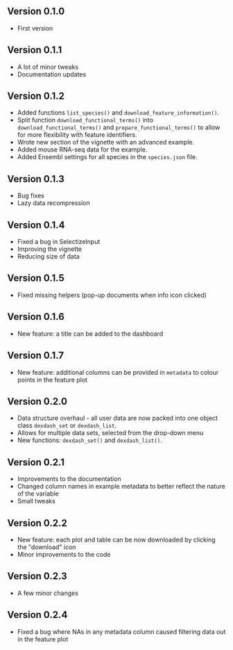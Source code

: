 ## Version 0.1.0

 - First version
 
 ## Version 0.1.1
 
  - A lot of minor tweaks
  - Documentation updates

## Version 0.1.2

 - Added functions `list_species()` and `download_feature_information()`.
 - Split function `download_functional_terms()` into `download_functional_terms()` and `prepare_functional_terms()` to allow for more flexibility with feature identifiers.
 - Wrote new section of the vignette with an advanced example.
 - Added mouse RNA-seq data for the example.
 - Added Ensembl settings for all species in the `species.json` file.

## Version 0.1.3

 - Bug fixes
 - Lazy data recompression
 
## Version 0.1.4

 - Fixed a bug in SelectizeInput
 - Improving the vignette
 - Reducing size of data
 
## Version 0.1.5
 
  - Fixed missing helpers (pop-up documents when info icon clicked)

## Version 0.1.6

 - New feature: a title can be added to the dashboard
 
## Version 0.1.7

 - New feature: additional columns can be provided in `metadata` to colour points in the feature plot

## Version 0.2.0

 - Data structure overhaul - all user data are now packed into one object class `dexdash_set` or `dexdash_list`.
 - Allows for multiple data sets, selected from the drop-down menu
 - New functions: `dexdash_set()` and `dexdash_list()`.
 
## Version 0.2.1

 - Improvements to the documentation
 - Changed column names in example metadata to better reflect the nature of the variable
 - Small tweaks
 
## Version 0.2.2

 - New feature: each plot and table can be now downloaded by clicking the "download" icon
 - Minor improvements to the code

## Version 0.2.3

 - A few minor changes

## Version 0.2.4

 - Fixed a bug where NAs in any metadata column caused filtering data out in the feature plot